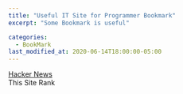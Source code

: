 ```yaml
---
title: "Useful IT Site for Programmer Bookmark"
excerpt: "Some Bookmark is useful"

categories:
  - BookMark
last_modified_at: 2020-06-14T18:00:00-05:00
---
```


[Hacker News](https://news.ycombinator.com/) <br>
This Site Rank